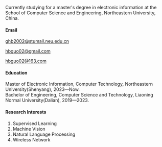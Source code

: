 Currently studying for a master's degree in electronic information at the School of Computer Science and Engineering, Northeastern University, China.
#### Email
ghb2002@stumail.neu.edu.cn

hbguo02@gmail.com

hbguo02@163.com

#### Education
Master of Electronic Information, Computer Technology, Northeastern University(Shenyang), 2023—Now.\
Bachelor of Engineering, Computer Science and Technology, Liaoning Normal University(Dalian), 2019—2023.

#### Research Interests
1. Supervised Learning
2. Machine Vision
3. Natural Language Processing
4. Wireless Network
